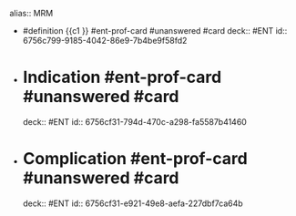 alias:: MRM

- #definition {{c1 }} #ent-prof-card #unanswered #card
  deck:: #ENT
  id:: 6756c799-9185-4042-86e9-7b4be9f58fd2
- # Indication #ent-prof-card #unanswered #card
  deck:: #ENT
  id:: 6756cf31-794d-470c-a298-fa5587b41460
- # Complication #ent-prof-card #unanswered #card
  deck:: #ENT
  id:: 6756cf31-e921-49e8-aefa-227dbf7ca64b
